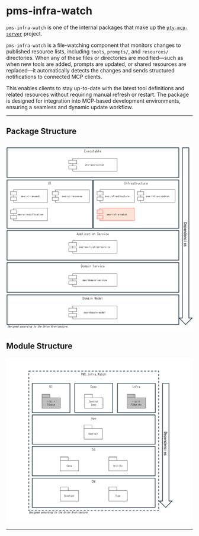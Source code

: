 # pms-infra-watch
`pms-infra-watch` is one of the internal packages that make up the [`pty-mcp-server`](https://github.com/phoityne/pty-mcp-server) project. 


`pms-infra-watch` is a file-watching component that monitors changes to published resource lists, including `tools`, `prompts/`, and `resources/` directories. When any of these files or directories are modified—such as when new tools are added, prompts are updated, or shared resources are replaced—it automatically detects the changes and sends structured notifications to connected MCP clients.  

 This enables clients to stay up-to-date with the latest tool definitions and related resources without requiring manual refresh or restart. The package is designed for integration into MCP-based development environments, ensuring a seamless and dynamic update workflow.

---

## Package Structure
![Package Structure](https://raw.githubusercontent.com/phoityne/pms-infra-watch/main/docs/01_package_structure.png)
---

## Module Structure
![Module Structure](https://raw.githubusercontent.com/phoityne/pms-infra-watch/main/docs/02_module_structure.png)

---
